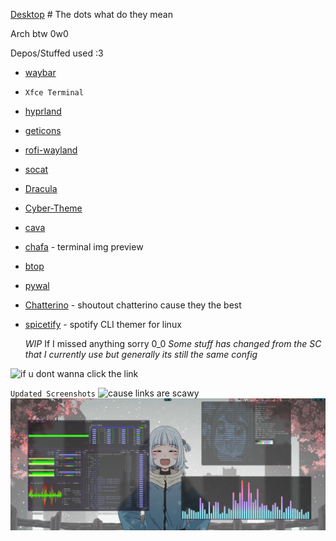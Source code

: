 [Desktop](https://femboy.beauty/CvRJe) # The dots what do they mean


Arch btw 0w0

Depos/Stuffed used :3
- [waybar](https://github.com/Alexays/Waybar)
- `Xfce Terminal`
- [hyprland](https://github.com/hyprwm/Hyprland)
- [geticons](https://git.sr.ht/~zethra/geticons)
- [rofi-wayland](https://github.com/lbonn/rofi)
- [socat](http://www.dest-unreach.org/socat/)
- [Dracula](https://draculatheme.com/hyprland)
- [Cyber-Theme](https://github.com/taylor85345/cyber-hyprland-theme)
- [cava](https://github.com/karlstav/cava)
- [chafa](https://hpjansson.org/chafa/) - terminal img preview
- [btop](https://github.com/aristocratos/btop)
- [pywal](https://github.com/dylanaraps/pywal)
- [Chatterino](https://github.com/SevenTV/chatterino7/releases) - shoutout chatterino cause they the best
- [spicetify](https://github.com/spicetify/spicetify-cli) - spotify CLI themer for linux

  *WIP* If I missed anything sorry 0_0 *Some stuff has changed from the SC that I currently use but generally its still the same config*

 ![if u dont wanna click the link](https://github.com/mrEtac/thedots/blob/main/screenshot/2024-04-01-063413_hyprshot.png)


`Updated Screenshots`
![cause links are scawy](https://github.com/mrEtac/thedots/blob/main/screenshot/2024-04-26-065111_hyprshot.png)
![cause links are scawy2](https://github.com/mrEtac/thedots/blob/main/screenshot/2024-04-26-070731_hyprshot.png)
